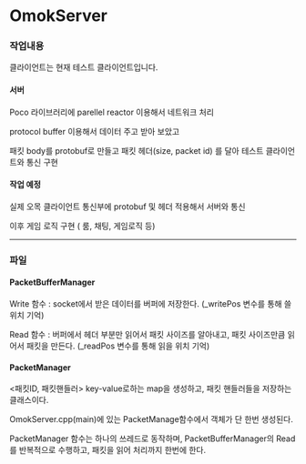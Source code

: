 # OmokServer


### 작업내용

클라이언트는 현재 테스트 클라이언트입니다.

#### 서버

Poco 라이브러리에 parellel reactor 이용해서 네트워크 처리

protocol buffer 이용해서 데이터 주고 받아 보았고

패킷 body를 protobuf로 만들고 패킷 헤더(size, packet id) 를 달아 테스트 클라이언트와 통신 구현

#### 작업 예정

실제 오목 클라이언트 통신부에 protobuf 및 헤더 적용해서 서버와 통신

이후 게임 로직 구현 ( 룸, 채팅, 게임로직 등)

--------------------------

### 파일

#### PacketBufferManager
Write 함수  : socket에서 받은 데이터를 버퍼에 저장한다. (_writePos 변수를 통해 쓸 위치 기억)

Read 함수 : 버퍼에서 헤더 부분만 읽어서 패킷 사이즈를 알아내고, 패킷 사이즈만큼 읽어서 패킷을 만든다. (_readPos 변수를 통해 읽을 위치 기억)

#### PacketManager
<패킷ID, 패킷핸들러> key-value로하는 map을 생성하고, 패킷 핸들러들을 저장하는 클래스이다.

OmokServer.cpp(main)에 있는 PacketManage함수에서 객체가 단 한번 생성된다.

PacketManager 함수는 하나의 쓰레드로 동작하며, PacketBufferManager의 Read를 반복적으로 수행하고, 패킷을 읽어 처리까지 한번에 한다.